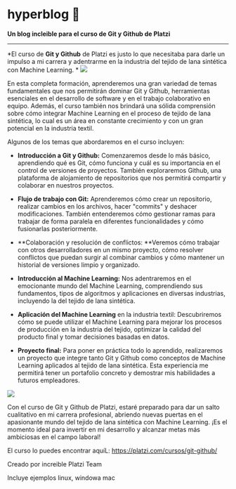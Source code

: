 # hyperblog 🩶
**Un blog incleible para el curso de Git y Github de Platzi**
********
 *El curso de **Git y Github** de Platzi es justo lo que necesitaba para darle un impulso a mi carrera y adentrarme en la industria del tejido de lana sintética con Machine Learning.
*
![](https://balechon.com/wp-content/uploads/2021/07/placzi-768x521.png)

En esta completa formación, aprenderemos una gran variedad de temas fundamentales que nos permitirán dominar Git y Github, herramientas esenciales en el desarrollo de software y en el trabajo colaborativo en equipo. Además, el curso también nos brindará una sólida comprensión sobre cómo integrar Machine Learning en el proceso de tejido de lana sintética, lo cual es un área en constante crecimiento y con un gran potencial en la industria textil.

Algunos de los temas que abordaremos en el curso incluyen:

-  **Introducción a Git y Github:** Comenzaremos desde lo más básico, aprendiendo qué es Git, cómo funciona y cuál es su importancia en el control de versiones de proyectos. También exploraremos Github, una plataforma de alojamiento de repositorios que nos permitirá compartir y colaborar en nuestros proyectos.

- **Flujo de trabajo con Git:** Aprenderemos cómo crear un repositorio, realizar cambios en los archivos, hacer "commits" y deshacer modificaciones. También entenderemos cómo gestionar ramas para trabajar de forma paralela en diferentes funcionalidades y cómo fusionarlas posteriormente.

- **Colaboración y resolución de conflictos: **Veremos cómo trabajar con otros desarrolladores en un mismo proyecto, cómo resolver conflictos que puedan surgir al combinar cambios y cómo mantener un historial de versiones limpio y organizado.

- **Introducción al Machine Learning:** Nos adentraremos en el emocionante mundo del Machine Learning, comprendiendo sus fundamentos, tipos de algoritmos y aplicaciones en diversas industrias, incluyendo la del tejido de lana sintética.

- **Aplicación del Machine Learning** en la industria textil: Descubriremos cómo se puede utilizar el Machine Learning para mejorar los procesos de producción en la industria del tejido, optimizar la calidad del producto final y tomar decisiones basadas en datos.

- **Proyecto final:** Para poner en práctica todo lo aprendido, realizaremos un proyecto que integre tanto Git y Github como conceptos de Machine Learning aplicados al tejido de lana sintética. Esta experiencia me permitirá tener un portafolio concreto y demostrar mis habilidades a futuros empleadores.

[![](https://balechon.com/wp-content/uploads/2022/11/image-2-1024x307.png)](https://balechon.com/wp-content/uploads/2022/11/image-2-1024x307.png)

Con el curso de Git y Github de Platzi, estaré preparado para dar un salto cualitativo en mi carrera profesional, abriendo nuevas puertas en el apasionante mundo del tejido de lana sintética con Machine Learning. ¡Es el momento ideal para invertir en mi desarrollo y alcanzar metas más ambiciosas en el campo laboral!

El curso lo puedes encontrar aquíL: https://platzi.com/cursos/git-github/

Creado por increible Platzi Team

Incluye ejemplos linux, windowa mac